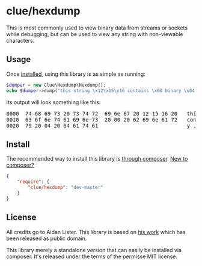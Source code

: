# clue/hexdump

This is most commonly used to view binary data from streams
or sockets while debugging, but can be used to view any string
with non-viewable characters.

## Usage

Once [installed](#install), using this library is as simple as running:

```php
$dumper = new Clue\Hexdump\Hexdump();
echo $dumper->dump("this string \x12\x15\x16 contains \x00 binary \x04 data");
```

Its output will look something like this:

<pre>
0000  74 68 69 73 20 73 74 72  69 6e 67 20 12 15 16 20   this str ing ... 
0010  63 6f 6e 74 61 69 6e 73  20 00 20 62 69 6e 61 72   contains  . binar
0020  79 20 04 20 64 61 74 61                            y . data
</pre>

## Install

The recommended way to install this library is [through composer](http://getcomposer.org). [New to composer?](http://getcomposer.org/doc/00-intro.md)

```JSON
{
    "require": {
        "clue/hexdump": "dev-master"
    }
}
```

## License

All credits go to Aidan Lister. This library is based on
[his work](https://github.com/aidanlister/code/blob/master/function.hexdump.php)
which has been released as public domain.

This library merely a standalone version that can easily be installed via
composer. It's released under the terms of the permisse MIT license.

